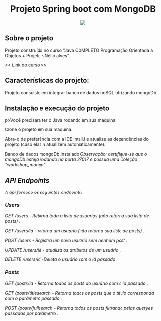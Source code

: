 <h1 align="center">Projeto Spring boot com MongoDB </h1>
<p align="center" >
        <a href="https://skillicons.dev">
          <img src="https://skillicons.dev/icons?i=git,spring,mongo" />
        </a>
</p>

<h2>Sobre o projeto</h2>

<p>Projeto construído no curso "Java COMPLETO Programação Orientada a Objetos + Projeto ~Nélio alves".

<p> <a href="https://www.udemy.com/course/java-curso-completo"/>  << Link do curso >> </a> </p>

<h2>Características do projeto:</h2>

<p> Projeto consciste em integrar banco de dados noSQL utilizando mongoDb </p>

<h2>Instalação e execução do projeto</h2>

p>Você precisara ter o Java rodando em sua maquina </p>

<p>Clone o projeto em sua máquina.</p>

<p>Abra-o de preferência com a IDE inteliJ e atualize as dependências do projeto (caso elas n atualizem automaticamente).</p>

<p>Banco de dados mongoDb instalado <em> Observação: certifique-se que o mongoDb esteja rodando na porta 27017 e possua uma Coleção "workshop_mongo" </p> 
  
<h2> API Endpoints </h2>
A api fornece os seguintes endpoints:

<h3>Users</h3>

<p >GET /users - Retorna toda a lista de usuarios (não retorna sua lista de posts) .</p>

<p>GET /users/id - retorna um usuario (não retorna sua lista de posts) . </p>

<p>POST /users - Registra um novo usuário sem nenhum post .</p>

<p>UPDATE /users/id - atualiza os atributos de um usuário . </p>

<p>DELETE /users/id -Deleta o usuário com o id passado . </p>

<h3>Posts</h3>

<p>GET /posts/id - Retorna todos os posts do usuário com o id passado .</p>

<p>GET /posts/titlesearch - Retorna todos os posts que o título corresponda com o parâmetro passado . </p>

<p>POST /posts/fullsearch - Retorna todos os posts filtrando pelas queryes passadas por parâmetro  .</p>



